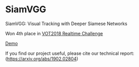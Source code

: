 # SiamVGG
SiamVGG: Visual Tracking with Deeper Siamese Networks

Won 4th place in [VOT2018 Realtime Challenge](http://www.votchallenge.net/vot2018/)


[Demo](https://www.youtube.com/watch?v=cvP64cmiAmY)

If you find our project useful, please cite our technical report:
(https://arxiv.org/abs/1902.02804)
